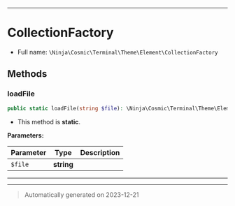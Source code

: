 ***

# CollectionFactory





* Full name: `\Ninja\Cosmic\Terminal\Theme\Element\CollectionFactory`




## Methods


### loadFile



```php
public static loadFile(string $file): \Ninja\Cosmic\Terminal\Theme\Element\AbstractElementCollection
```



* This method is **static**.




**Parameters:**

| Parameter | Type | Description |
|-----------|------|-------------|
| `$file` | **string** |  |





***


***
> Automatically generated on 2023-12-21
